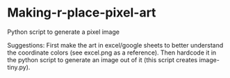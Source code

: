 # Making-r-place-pixel-art
Python script to generate a pixel image

Suggestions:
First make the art in excel/google sheets to better understand the coordinate colors (see excel.png as a reference). Then hardcode it in the python script to generate an image out of it (this script creates image-tiny.py).
